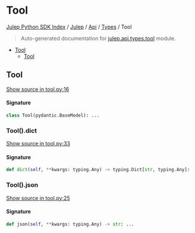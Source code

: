 # Tool

[Julep Python SDK Index](../../../README.md#julep-python-sdk-index) / [Julep](../../index.md#julep) / [Api](../index.md#api) / [Types](./index.md#types) / Tool

> Auto-generated documentation for [julep.api.types.tool](../../../../../../../julep/api/types/tool.py) module.

- [Tool](#tool)
  - [Tool](#tool-1)

## Tool

[Show source in tool.py:16](../../../../../../../julep/api/types/tool.py#L16)

#### Signature

```python
class Tool(pydantic.BaseModel): ...
```

### Tool().dict

[Show source in tool.py:33](../../../../../../../julep/api/types/tool.py#L33)

#### Signature

```python
def dict(self, **kwargs: typing.Any) -> typing.Dict[str, typing.Any]: ...
```

### Tool().json

[Show source in tool.py:25](../../../../../../../julep/api/types/tool.py#L25)

#### Signature

```python
def json(self, **kwargs: typing.Any) -> str: ...
```